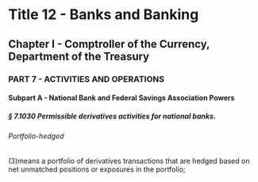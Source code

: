 
# Title 12 - Banks and Banking
## Chapter I - Comptroller of the Currency, Department of the Treasury
### PART 7 - ACTIVITIES AND OPERATIONS
#### Subpart A - National Bank and Federal Savings Association Powers
##### § 7.1030 Permissible derivatives activities for national banks.
###### Portfolio-hedged

(3)means a portfolio of derivatives transactions that are hedged based on net unmatched positions or exposures in the portfolio;
